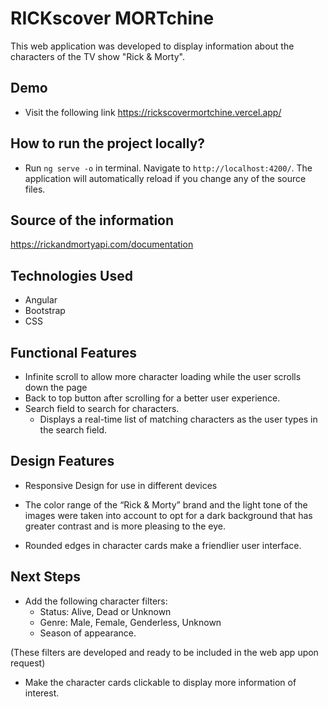 # RICKscover MORTchine

This web application was developed to display information about the characters of the TV show "Rick & Morty".

## Demo 

- Visit the following link
https://rickscovermortchine.vercel.app/

## How to run the project locally?

- Run `ng serve -o`  in terminal. Navigate to `http://localhost:4200/`. The application will automatically reload if you change any of the source files.

## Source of the information

https://rickandmortyapi.com/documentation

## Technologies Used

- Angular
- Bootstrap
- CSS

## Functional Features

- Infinite scroll to allow more character loading while the user scrolls down the page
- Back to top button after scrolling for a better user experience.
- Search field to search for characters. 
    - Displays a real-time list of matching characters as the user types in the search field.

## Design Features

- Responsive Design for use in different devices 
- The color range of the “Rick & Morty” brand and the light tone of the images were taken into account to opt for a dark background that has greater contrast and is more pleasing to the eye.

- Rounded edges in character cards make a friendlier user interface.

## Next Steps

- Add the following character filters: 
    - Status: Alive, Dead or Unknown
    - Genre: Male, Female, Genderless, Unknown
    - Season of appearance.
      
(These filters are developed and ready to be included in the web app upon request)

- Make the character cards clickable to display more information of interest. 
